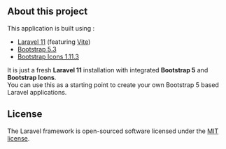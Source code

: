 ## About this project

This application is built using :

<ul>
    <li><a href="https://laravel.com/" target="_blank">Laravel 11</a> (featuring <a href="https://vitejs.dev/" target="_blank">Vite</a>)</li>
    <li><a href="https://getbootstrap.com/" target="_blank">Bootstrap 5.3</a></li>
    <li><a href="https://icons.getbootstrap.com/" target="_blank">Bootstrap Icons 1.11.3</a></li>
</ul>

It is just a fresh <b>Laravel 11</b> installation with integrated <b>Bootstrap 5</b> and <b>Bootstrap Icons</b>.<br/>
You can use this as a starting point to create your own Bootstrap 5 based Laravel applications.


## License

The Laravel framework is open-sourced software licensed under the [MIT license](https://opensource.org/licenses/MIT).

